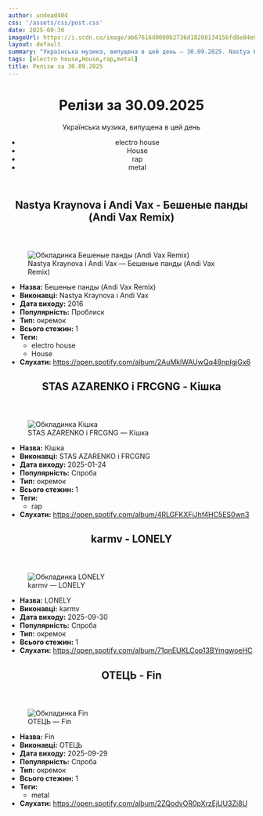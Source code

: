 ```yaml
---
author: undead404
css: '/assets/css/post.css'
date: 2025-09-30
imageUrl: https://i.scdn.co/image/ab67616d0000b2736d18208134156fd8e84e0504
layout: default
summary: "Українська музика, випущена в цей день – 30.09.2025. Nastya Kraynova, Andi Vax, STAS AZARENKO, FRCGNG і karmv"
tags: [electro house,House,rap,metal]
title: Релізи за 30.09.2025
---
```


<main class="main-content">
  <header>
    <h1>Релізи за <time datetime="2025-09-30">30.09.2025</time></h1>
    <p class="summary">Українська музика, випущена в цей день</p>
      <ul class="tags">
          <li>electro house</li>
          <li>House</li>
          <li>rap</li>
          <li>metal</li>
      </ul>
  </header>
  <section class="releases">
    <article class="release">
      <header>
        <h2>
          Nastya Kraynova і Andi Vax - Бешеные панды (Andi Vax Remix)
        </h2>
      </header>
      <figure>
        <img src="https://i.scdn.co/image/ab67616d0000b2736d18208134156fd8e84e0504" alt="Обкладинка Бешеные панды (Andi Vax Remix)">
        <figcaption>Nastya Kraynova і Andi Vax — Бешеные панды (Andi Vax Remix)</figcaption>
      </figure>
      <ul>
        <li><strong>Назва:</strong> Бешеные панды (Andi Vax Remix)</li>
        <li><strong>Виконавці:</strong> Nastya Kraynova і Andi Vax</li>
        <li><strong>Дата виходу:</strong> 2016</li>
        <li><strong>Популярність:</strong> Проблиск</li>
        <li><strong>Тип:</strong> окремок</li>
        <li><strong>Всього стежин:</strong> 1</li>
            <li><strong>Теги:</strong>
            <ul class="tags">
                <li class="tag">electro house</li>
                <li class="tag">House</li>
            </ul>
            </li>
        <li><strong>Слухати:</strong> <a href="https://open.spotify.com/album/2AuMklWAUwQq48npIgjGx6" target="_blank">https:&#x2F;&#x2F;open.spotify.com&#x2F;album&#x2F;2AuMklWAUwQq48npIgjGx6</a></li>
      </ul>
    </article>
    <article class="release">
      <header>
        <h2>
          STAS AZARENKO і FRCGNG - Кішка
        </h2>
      </header>
      <figure>
        <img src="https://i.scdn.co/image/ab67616d0000b273e91109ed0e7f36b472cb9055" alt="Обкладинка Кішка">
        <figcaption>STAS AZARENKO і FRCGNG — Кішка</figcaption>
      </figure>
      <ul>
        <li><strong>Назва:</strong> Кішка</li>
        <li><strong>Виконавці:</strong> STAS AZARENKO і FRCGNG</li>
        <li><strong>Дата виходу:</strong> 2025-01-24</li>
        <li><strong>Популярність:</strong> Спроба</li>
        <li><strong>Тип:</strong> окремок</li>
        <li><strong>Всього стежин:</strong> 1</li>
            <li><strong>Теги:</strong>
            <ul class="tags">
                <li class="tag">rap</li>
            </ul>
            </li>
        <li><strong>Слухати:</strong> <a href="https://open.spotify.com/album/4RLGFKXFiJhf4HC5ES0wn3" target="_blank">https:&#x2F;&#x2F;open.spotify.com&#x2F;album&#x2F;4RLGFKXFiJhf4HC5ES0wn3</a></li>
      </ul>
    </article>
    <article class="release">
      <header>
        <h2>
          karmv - LONELY
        </h2>
      </header>
      <figure>
        <img src="https://i.scdn.co/image/ab67616d0000b2738f8edb64fccadb42a987cb12" alt="Обкладинка LONELY">
        <figcaption>karmv — LONELY</figcaption>
      </figure>
      <ul>
        <li><strong>Назва:</strong> LONELY</li>
        <li><strong>Виконавці:</strong> karmv</li>
        <li><strong>Дата виходу:</strong> 2025-09-30</li>
        <li><strong>Популярність:</strong> Спроба</li>
        <li><strong>Тип:</strong> окремок</li>
        <li><strong>Всього стежин:</strong> 1</li>
        <li><strong>Слухати:</strong> <a href="https://open.spotify.com/album/71qnEUKLCop13BYmgwoeHC" target="_blank">https:&#x2F;&#x2F;open.spotify.com&#x2F;album&#x2F;71qnEUKLCop13BYmgwoeHC</a></li>
      </ul>
    </article>
    <article class="release">
      <header>
        <h2>
          ОТЕЦЬ - Fin
        </h2>
      </header>
      <figure>
        <img src="https://i.scdn.co/image/ab67616d0000b2730f1fc86478b112e9d818977a" alt="Обкладинка Fin">
        <figcaption>ОТЕЦЬ — Fin</figcaption>
      </figure>
      <ul>
        <li><strong>Назва:</strong> Fin</li>
        <li><strong>Виконавці:</strong> ОТЕЦЬ</li>
        <li><strong>Дата виходу:</strong> 2025-09-29</li>
        <li><strong>Популярність:</strong> Спроба</li>
        <li><strong>Тип:</strong> окремок</li>
        <li><strong>Всього стежин:</strong> 1</li>
            <li><strong>Теги:</strong>
            <ul class="tags">
                <li class="tag">metal</li>
            </ul>
            </li>
        <li><strong>Слухати:</strong> <a href="https://open.spotify.com/album/2ZQodvOR0pXrzEjUU3Zi8U" target="_blank">https:&#x2F;&#x2F;open.spotify.com&#x2F;album&#x2F;2ZQodvOR0pXrzEjUU3Zi8U</a></li>
      </ul>
    </article>
  </section>
</main>